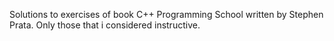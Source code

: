 Solutions to exercises of book C++ Programming School written by Stephen Prata.
Only those that i considered instructive.
